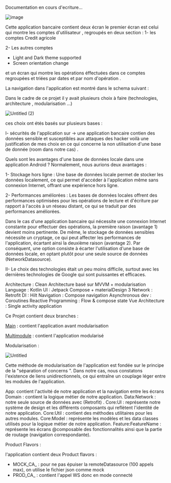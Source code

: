 Documentation en cours d'ecriture...

![image](https://github.com/abdogomri/TestCreditAgricole/assets/26137154/39a557f6-c171-4f4b-849f-e77a15612933)

Cette application bancaire contient deux écran le premier écran est celui qui montre les comptes d'utilisateur , regroupés en deux section :
1- les comptes Credit agricole

2- Les autres comptes

 - Light and Dark theme supported
 - Screen orientation change

et un écran qui montre les opérations éffectuées dans ce comptes regroupées et triées par dates et par nom d'opération .

La navigation dans l'application est montré dans le schema suivant : 

Dans le cadre de ce projet il y avait plusieurs choix à faire (technologies, architecture , modularisation ...)

![Untitled (2)](https://github.com/abdogomri/TestCreditAgricole/assets/26137154/fdba4319-1740-4c4c-af9e-124c6ea1e5c0)

ces choix ont étés basés sur plusieurs bases : 

I- sécurités de l'application sur -> une application bancaire contien des données sensible et susceptibles aux attaques des hacker voilà une justification de mes choix en ce qui concerne la non utilisation d'une base de donnée (room dans notre cas) .

Quels sont les avantages d'une base de données locale dans une application Android ? Normalement, nous aurions deux avantages :

1- Stockage hors ligne : Une base de données locale permet de stocker les données localement, ce qui permet d'accéder à l'application même sans connexion Internet, offrant une expérience hors ligne.

2- Performances améliorées : Les bases de données locales offrent des performances optimisées pour les opérations de lecture et d'écriture par rapport à l'accès à un réseau distant, ce qui se traduit par des performances améliorées.

Dans le cas d'une application bancaire qui nécessite une connexion Internet constante pour effectuer des opérations, la première raison (avantage 1) devient moins pertinente. De même, le stockage de données sensibles nécessite un cryptage, ce qui peut affecter les performances de l'application, écartant ainsi la deuxième raison (avantage 2). Par conséquent, une option consiste à écarter l'utilisation d'une base de données locale, en optant plutôt pour une seule source de données (NetworkDatasource).

II- Le choix des technologies était un peu moins difficile, surtout avec les dernières technologies de Google qui sont puissantes et efficaces.

Architecture : Clean Architecture basé sur MVVM + modularisation
Language : Kotlin
UI : Jetpack Compose + materialDesign 3
Network : Retrofit
DI : Hilt
Navigation : Compose navigation
Asynchronous dev : Coroutines
Reactive Programming : Flow & compose state
Vue Architecture : Single activity application

Ce Projet contient deux branches : 

[Main](https://github.com/abdogomri/TestCreditAgricole) : contient l'application avant modularisation 

[Multimodule](https://github.com/abdogomri/TestCreditAgricole/tree/multimodule) : contient l'application modularisé

Modularisation :

![Untitled](https://github.com/abdogomri/TestCreditAgricole/assets/26137154/da686ecf-7a6e-498a-a151-4ae5d3b6eb33)

Cette méthode de modularisation de l'application est fondée sur le principe de la "séparation of concerns ". Dans notre cas, nous constatons l'existence de liens unidirectionnels, ce qui entraîne un couplage léger entre les modules de l'application.

App: contient l'activité de notre application et la navigation entre les écrans 
Domain : contient la logique métier de notre application.
Data:Network : notre seule source de données avec (Retrofit) .
Core:UI : représente notre système de design et les différents composants qui reflètent l'identité de notre application.
Core:Util : contient des méthodes utilitaires pour les autres modules.
Core:Model : représente les modèles et les data classes utilisés pour la logique métier de notre application.
Feature:FeatureName : représente les écrans @composable des fonctionnalités ainsi que la partie de routage (navigation correspondante).

Product Flavors :

l'application contient deux Product flavors : 

- MOCK_CA_ : pour ne pas épuiser la remoteDatasource (100 appels max), on utilise le fichier json comme mock
- PROD_CA_ : contient l'appel WS donc en mode connecté 









